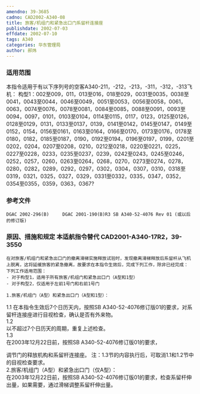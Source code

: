 ```yaml
---
amendno: 39-3685  
cadno: CAD2002-A340-08  
title: 旅客/机组门和紧急出口门系留杆连接座  
publishdate: 2002-07-03  
effdate: 2002-07-10  
tags: A340  
categories: 华东管理局  
author: 郝炜  
---
```

  
### 适用范围  
本指令适用于有以下序列号的空客A340-211，-212，-213，-311，-312，-313飞机：
构型1：002至009，011，013至016，018至029，0031至0035，0038至0041，0043至0044，0046至0049，0051至0053，0056至0058，0061，0063，0074至0076，0078至0081，0084至0085，0088至0091，0093至0094，0097，0101，0103至0104，0114至0115，0117，0123，0125至0126，0128至0129，0131，0133至0137，0139，0141至0142，0145至0147，0149至0152，0154，0156至0161，0163至0164，0166至0170，0173至0176，0178至0180，0182，0185至0187，0190，0192至0194，0196至0197，0199，0201至0202，0204，0207至0208，0210，0212至0218，0220至0221，0225，0227至0228，0233，0235至0237，0239，0242至0243，0245至0246，0252，0257，0260，0263至0264，0268，0270，0273至0274，0278，0280，0282，0289，0292，0297，0302，0304，0307，0310，0318至0319，0321，0325，0327，0329，0331至0332，0335，0347，0352，0354至0355，0359，0363，0367?  
  
<!--more-->  
### 参考文件  
    DGAC 2002-296(B)     DGAC 2001-190(B)R3 SB A340-52-4076 Rev 01 (或以后的修订版)  
  
### 原因、措施和规定 本适航指令替代 CAD2001-A340-17R2，39-3550  
    在对旅客/机组门和紧急出口门的撤离滑梯实施释放试验时，发现撤离滑梯释放后系留杆从飞机上脱离，这将延缓旅客的紧急撤离，故要求在本指令生效后，完成下列工作，除非已经完成：  
    下列工作适用范围：  
    - 对于构型1，适用于所有旅客/机组门和紧急出口门（A型和1型）  
    - 对于构型2，仅适用于左前1号门和右前1号门  
  
    1.旅客/机组门（A型）和紧急出口门（A型和1型）：  
1.1 在本指令生效后7个日历天内，按照SB A340-52-4076修订版01的要求，对系留杆连接座进行目视检查，确认是否有外来物。  
1.2  
 以不超过7个日历天的周期，重复上述检查。  
1.3  
 在2003年12月22日前，按照SB A340-52-4076修订版01的要求，  
  
调节门的释放机构和系留杆连接座。     注：1.3节的内容执行后，可取消1.1和1.2节中的目视检查要求。  
    2.旅客/机组门（A型）和紧急出口门（仅A型）：  
    在2003年12月22日前，按照SB A340-52-4076修订版01的要求，检查系留杆伸出量，如果需要，通过滑梯调整系留杆伸出量。  
